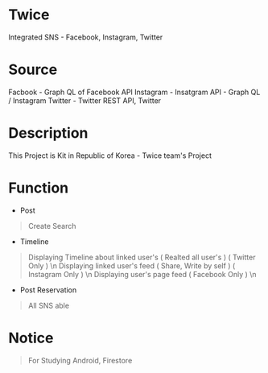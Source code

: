 # Twice
Integrated SNS - Facebook, Instagram, Twitter

# Source
Facbook - Graph QL of Facebook API
Instagram - Insatgram API - Graph QL / Instagram 
Twitter - Twitter REST API, Twitter

# Description
This Project is Kit in Republic of Korea - Twice team's Project

# Function
- Post
 > Create
 > Search
- Timeline
 > Displaying Timeline about linked user's ( Realted all user's ) ( Twitter Only ) \n
 > Displaying linked user's feed ( Share, Write by self ) ( Instagram Only ) \n
 > Displaying user's page feed ( Facebook Only ) \n
- Post Reservation
 > All SNS able
 
 # Notice
  > For Studying Android, Firestore
